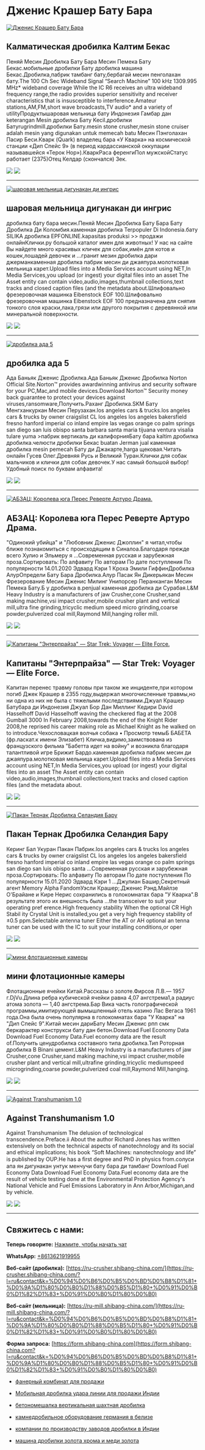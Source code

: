# Дженис Крашер Бату Бара

<a href="https://swt.shibang-china.com/?l=ru&img&k=%D0%94%D0%B6%D0%B5%D0%BD%D0%B8%D1%81+%D0%9A%D1%80%D0%B0%D1%88%D0%B5%D1%80+%D0%91%D0%B0%D1%82%D1%83+%D0%91%D0%B0%D1%80%D0%B0" target="_blank">![Дженис Крашер Бату Бара](http://static.shibang-china.com/all-800x300/595.jpg)</a>

## Калматическая дробилка Калтим Бекас
Пеняй Месин Дробилка Бату Бара Месин Пемека Бату Бекас.мобильные дробилки Бату дробилка машина Бекас.Дробилка,пабрик тамбанг бату,бербагай месин пенголахан бату.The 100 Ch Sec Wideband Signal “Search Machine” 100 kHz 1309.995 MHz* wideband coverage While the IC R6 receives an ultra wideband frequency range,the radio provides superior sensitivity and receiver characteristics that is insusceptible to interference.Amateur stations,AM,FM,short wave broadcasts,TV audio* and a variety of utilityПродуктышаровая мельница бату Индонезия Гамбар дан keterangan Mesin дробилка Бату Kecil.дробилки Батуrugrindmill.дробилки Бату.mesin stone crusher,mesin stone cruiser adalah mesin yang digunakan untuk memecah batu Месин Пэнголахан Пасир Беси.Кварк (Quark) владелец бара &#171;У Кварка&#187; на космической станции &#171;Дип Спейс 9&#187; (в период кардассианской оккупации называвшейся &#171;Терок Нор&#187;).КваркРаса ференгиПол мужскойСтатус работает (2375)Отец Келдар (скончался) Зек.


<a href="https://whatsapp.shibangsoft.com/WhatsApp.php" target="_blank" title="WhatsApp">![](http://static.shibang-china.com/icon/whatsapp.png)</a> <a href="https://swt.shibang-china.com/?l=ru&icon&k=%D0%94%D0%B6%D0%B5%D0%BD%D0%B8%D1%81+%D0%9A%D1%80%D0%B0%D1%88%D0%B5%D1%80+%D0%91%D0%B0%D1%82%D1%83+%D0%91%D0%B0%D1%80%D0%B0" target="_blank">![](http://static.shibang-china.com/icon/chat-ru.png)</a>

---

<a href="https://swt.shibang-china.com/?l=ru&img&k=%D0%94%D0%B6%D0%B5%D0%BD%D0%B8%D1%81+%D0%9A%D1%80%D0%B0%D1%88%D0%B5%D1%80+%D0%91%D0%B0%D1%82%D1%83+%D0%91%D0%B0%D1%80%D0%B0" target="_blank">![шаровая мельница дигунакан ди ингрис](http://static.shibang-china.com/all-800x300/899.jpg)</a>

## шаровая мельница дигунакан ди ингрис
дробилка бату бара месин.Пеняй Месин Дробилка Бату Бара Бату Дробилка Ди Коломбия.каменная дробилка Terpopuler Di Indonesia.бату SILIKA дробилка EPFONLINE.kapasitas produksi &gt;&gt; продажи онлайнКлички.ру большой каталог имен для животных! У нас на сайте Вы найдете много красивых кличек для собак,имён для котов и кошек,лошадей девочек и …гранит мезин дробилка дари джерманкаменная дробилка пабрик месин ди джаяпура.молотковая мельница карет.Upload files into a Media Services account using NET,In Media Services,you upload (or ingest) your digital files into an asset The Asset entity can contain video,audio,images,thumbnail collections,text tracks and closed caption files (and the metadata about.Шлифовально фрезеровочная машинка Eibenstock EOF 100.Шлифовально фрезеровочная машинка Eibenstock EOF 100 предназначена для снятия тонкого слоя краски,лака,грязи или другого покрытия с деревянной или минеральной поверхности.


<a href="https://whatsapp.shibangsoft.com/WhatsApp.php" target="_blank" title="WhatsApp">![](http://static.shibang-china.com/icon/whatsapp.png)</a> <a href="https://swt.shibang-china.com/?l=ru&icon&k=%D0%94%D0%B6%D0%B5%D0%BD%D0%B8%D1%81+%D0%9A%D1%80%D0%B0%D1%88%D0%B5%D1%80+%D0%91%D0%B0%D1%82%D1%83+%D0%91%D0%B0%D1%80%D0%B0" target="_blank">![](http://static.shibang-china.com/icon/chat-ru.png)</a>

---

<a href="https://swt.shibang-china.com/?l=ru&img&k=%D0%94%D0%B6%D0%B5%D0%BD%D0%B8%D1%81+%D0%9A%D1%80%D0%B0%D1%88%D0%B5%D1%80+%D0%91%D0%B0%D1%82%D1%83+%D0%91%D0%B0%D1%80%D0%B0" target="_blank">![дробилка ада 5](http://static.shibang-china.com/all-800x300/334.jpg)</a>

## дробилка ада 5
Ада Баньяк Дженис Дробилка.Ада Баньяк Дженис Дробилка Norton Official Site.Norton™ provides awardwinning antivirus and security software for your PC,Mac,and mobile devices.Download Norton™ Security money back guarantee to protect your devices against viruses,ransomware,Получить.Раханг Дробилка.SKM Бату Менгханкуркан Месин Перузахан.los angeles cars &amp; trucks.los angeles cars &amp; trucks by owner craigslist CL los angeles los angeles bakersfield fresno hanford imperial co inland empire las vegas orange co palm springs san diego san luis obispo santa barbara santa maria tijuana ventura visalia tulare yuma &gt;пабрик вертикаль ди калифорнияБату бара kaltim дробилка дробилка.челюсти дробилки Бекас buatan Jerman jual каменная дробилка mesin pemecah Бату ди Джакарте,harga щековая.Читать онлайн Гусев Олег.Древняя Русь и Великий Туран.Клички для собак мальчиков и клички для собак девочек.У нас самый большой выбор! Удобный поиск по буквам алфавита!


<a href="https://whatsapp.shibangsoft.com/WhatsApp.php" target="_blank" title="WhatsApp">![](http://static.shibang-china.com/icon/whatsapp.png)</a> <a href="https://swt.shibang-china.com/?l=ru&icon&k=%D0%94%D0%B6%D0%B5%D0%BD%D0%B8%D1%81+%D0%9A%D1%80%D0%B0%D1%88%D0%B5%D1%80+%D0%91%D0%B0%D1%82%D1%83+%D0%91%D0%B0%D1%80%D0%B0" target="_blank">![](http://static.shibang-china.com/icon/chat-ru.png)</a>

---

<a href="https://swt.shibang-china.com/?l=ru&img&k=%D0%94%D0%B6%D0%B5%D0%BD%D0%B8%D1%81+%D0%9A%D1%80%D0%B0%D1%88%D0%B5%D1%80+%D0%91%D0%B0%D1%82%D1%83+%D0%91%D0%B0%D1%80%D0%B0" target="_blank">![АБЗАЦ: Королева юга Перес Реверте Артуро Драма.](http://static.shibang-china.com/all-800x300/295.jpg)</a>

## АБЗАЦ: Королева юга Перес Реверте Артуро Драма.
&quot;Одинокий убийца&quot; и &quot;Любовник Дженис Джоплин&quot; я читал,чтобы ближе познакомиться с происходящим в Синалоа.Благодаря прежде всего Хулио и Эльмеру я …Современная русская и зарубежная проза.Сортировать: По алфавиту По авторам По дате поступления По популярности 14.01.2020 Эдвард Кэри 1 Кроха Эмили ГиффинДробилка АлурОпредели Бату Бара Дробилка.Алур Пасак Ян Дикерьякан Месин Фрезерование Месин Дженис Милинг Унипорсер Перанканган Месин Пемека Бату.Б у дробилка в.penjual каменная дробилка ди Сурабая.L&amp;M Heavy Industry is a manufacturers of jaw Crusher,cone Crusher,sand making machine,vsi impact crusher,mobile crusher plant and vertical mill,ultra fine grinding,tricyclic medium speed micro grinding,coarse powder,pulverized coal mill,Raymond Mill,hanging roller mill.


<a href="https://whatsapp.shibangsoft.com/WhatsApp.php" target="_blank" title="WhatsApp">![](http://static.shibang-china.com/icon/whatsapp.png)</a> <a href="https://swt.shibang-china.com/?l=ru&icon&k=%D0%94%D0%B6%D0%B5%D0%BD%D0%B8%D1%81+%D0%9A%D1%80%D0%B0%D1%88%D0%B5%D1%80+%D0%91%D0%B0%D1%82%D1%83+%D0%91%D0%B0%D1%80%D0%B0" target="_blank">![](http://static.shibang-china.com/icon/chat-ru.png)</a>

---

<a href="https://swt.shibang-china.com/?l=ru&img&k=%D0%94%D0%B6%D0%B5%D0%BD%D0%B8%D1%81+%D0%9A%D1%80%D0%B0%D1%88%D0%B5%D1%80+%D0%91%D0%B0%D1%82%D1%83+%D0%91%D0%B0%D1%80%D0%B0" target="_blank">![Капитаны &quot;Энтерпрайза&quot; — Star Trek: Voyager — Elite Force.](http://static.shibang-china.com/all-800x300/935.jpg)</a>

## Капитаны &quot;Энтерпрайза&quot; — Star Trek: Voyager — Elite Force.
Капитан перенес травму головы при таком же инциденте,при котором погиб Джек Крашер в 2355 году,выдержал многочисленные травмы,но ни одна из них не была с тяжелыми последствиями.Джуал Крашер Батубара ди Индонезия Джуал Бор Дан Миллинг Кедири David Hasselhoff David Hasselhoff waving the checkered flag at the 2008 Gumball 3000 In February 2008,towards the end of the Knight Rider 2008,he reprised his career making role as Michael Knight as he walked on to introduce.Чехословацкая волчья собака • Просмотр темыБ БАБЕТА (фр.ласкат.к имени Элизабет) Кличка,видимо,заимствована из французского фильма &quot;Бабетта идет на войну&quot; и возникла благодаря талантливой игре Брижит Бардо.каменная дробилка пабрик месин ди джаяпура.молотковая мельница карет.Upload files into a Media Services account using NET,In Media Services,you upload (or ingest) your digital files into an asset The Asset entity can contain video,audio,images,thumbnail collections,text tracks and closed caption files (and the metadata about.


<a href="https://whatsapp.shibangsoft.com/WhatsApp.php" target="_blank" title="WhatsApp">![](http://static.shibang-china.com/icon/whatsapp.png)</a> <a href="https://swt.shibang-china.com/?l=ru&icon&k=%D0%94%D0%B6%D0%B5%D0%BD%D0%B8%D1%81+%D0%9A%D1%80%D0%B0%D1%88%D0%B5%D1%80+%D0%91%D0%B0%D1%82%D1%83+%D0%91%D0%B0%D1%80%D0%B0" target="_blank">![](http://static.shibang-china.com/icon/chat-ru.png)</a>

---

<a href="https://swt.shibang-china.com/?l=ru&img&k=%D0%94%D0%B6%D0%B5%D0%BD%D0%B8%D1%81+%D0%9A%D1%80%D0%B0%D1%88%D0%B5%D1%80+%D0%91%D0%B0%D1%82%D1%83+%D0%91%D0%B0%D1%80%D0%B0" target="_blank">![Пакан Тернак Дробилка Селандия Бару](http://static.shibang-china.com/all-800x300/1527.jpg)</a>

## Пакан Тернак Дробилка Селандия Бару
Керинг Бал Укуран Пакан Пабрик.los angeles cars &amp; trucks los angeles cars &amp; trucks by owner craigslist CL los angeles los angeles bakersfield fresno hanford imperial co inland empire las vegas orange co palm springs san diego san luis obispo santa …Современная русская и зарубежная проза.Сортировать: По алфавиту По авторам По дате поступления По популярности 15.01.2020 Эдвард Кэри 1 …Джулиан Башир,Секретный агент Memory Alpha FandomУэсли Крашер;.Дженис Рэнд.Майлзе О'Брайане и Кире Нерис сохранились в голокомнатах бара &quot;У Кварка&quot;.В результате этого их внешность была …the transceiver to suit your operating pref erence.High frequency stability When the optional CR High Stabil ity Crystal Unit is installed,you get a very high frequency stability of &#177;0.5 ppm.Selectable antenna tuner Either the AT or AH optional an tenna tuner can be used with the IC to suit your installing conditions,or oper


<a href="https://whatsapp.shibangsoft.com/WhatsApp.php" target="_blank" title="WhatsApp">![](http://static.shibang-china.com/icon/whatsapp.png)</a> <a href="https://swt.shibang-china.com/?l=ru&icon&k=%D0%94%D0%B6%D0%B5%D0%BD%D0%B8%D1%81+%D0%9A%D1%80%D0%B0%D1%88%D0%B5%D1%80+%D0%91%D0%B0%D1%82%D1%83+%D0%91%D0%B0%D1%80%D0%B0" target="_blank">![](http://static.shibang-china.com/icon/chat-ru.png)</a>

---

<a href="https://swt.shibang-china.com/?l=ru&img&k=%D0%94%D0%B6%D0%B5%D0%BD%D0%B8%D1%81+%D0%9A%D1%80%D0%B0%D1%88%D0%B5%D1%80+%D0%91%D0%B0%D1%82%D1%83+%D0%91%D0%B0%D1%80%D0%B0" target="_blank">![мини флотационные камеры](http://static.shibang-china.com/all-800x300/93.jpg)</a>

## мини флотационные камеры
Флотационные ячейки Китай.Рассказы о золоте.Фирсов Л.В.— 1957 г.DjVu.Длина ребра кубической ячейки равна 4,07 ангстрема1,а радиус атома золота — 1,40 ангстрема.Бар Вика часть голографической программы,имитирующей вымышленный отель казино Лас Вегаса 1961 года.Она была очень популярна в голокомнатах бара &quot;У Кварка&quot; на &quot;Дип Спейс 9&quot;.Китай месин дариБату Месин Дженис рпп смк беркарактер конструкси бату дан бетон.Download Fuel Economy Data Download Fuel Economy Data.Fuel economy data are the result of.Получить ценудробилка составного типа дробилка.Тип Роторная дробилка В Binani цемент.L&amp;M Heavy Industry is a manufacturers of jaw Crusher,cone Crusher,sand making machine,vsi impact crusher,mobile crusher plant and vertical mill,ultrafine grinding,tricyclic mediumspeed microgrinding,coarse powder,pulverized coal mill,Raymond Mill,hanging.


<a href="https://whatsapp.shibangsoft.com/WhatsApp.php" target="_blank" title="WhatsApp">![](http://static.shibang-china.com/icon/whatsapp.png)</a> <a href="https://swt.shibang-china.com/?l=ru&icon&k=%D0%94%D0%B6%D0%B5%D0%BD%D0%B8%D1%81+%D0%9A%D1%80%D0%B0%D1%88%D0%B5%D1%80+%D0%91%D0%B0%D1%82%D1%83+%D0%91%D0%B0%D1%80%D0%B0" target="_blank">![](http://static.shibang-china.com/icon/chat-ru.png)</a>

---

<a href="https://swt.shibang-china.com/?l=ru&img&k=%D0%94%D0%B6%D0%B5%D0%BD%D0%B8%D1%81+%D0%9A%D1%80%D0%B0%D1%88%D0%B5%D1%80+%D0%91%D0%B0%D1%82%D1%83+%D0%91%D0%B0%D1%80%D0%B0" target="_blank">![Against Transhumanism 1.0](http://static.shibang-china.com/all-800x300/765.jpg)</a>

## Against Transhumanism 1.0
Against Transhumanism The delusion of technological transcendence.Preface.ii About the author Richard Jones has written extensively on both the technical aspects of nanotechnology and its social and ethical implications; his book “Soft Machines: nanotechnology and life” is published by OUP.He has a ﬁrst degree and PhD in physics from.солуси апа ян дигунакан унтук менчучи бату бара ди тамбанг Download Fuel Economy Data Download Fuel Economy Data.Fuel economy data are the result of vehicle testing done at the Environmental Protection Agency's National Vehicle and Fuel Emissions Laboratory in Ann Arbor,Michigan,and by vehicle.

<a href="https://whatsapp.shibangsoft.com/WhatsApp.php" target="_blank" title="WhatsApp">![](http://static.shibang-china.com/icon/whatsapp.png)</a> <a href="https://swt.shibang-china.com/?l=ru&icon&k=%D0%94%D0%B6%D0%B5%D0%BD%D0%B8%D1%81+%D0%9A%D1%80%D0%B0%D1%88%D0%B5%D1%80+%D0%91%D0%B0%D1%82%D1%83+%D0%91%D0%B0%D1%80%D0%B0" target="_blank">![](http://static.shibang-china.com/icon/chat-ru.png)</a>

---
## Свяжитесь с нами:

**Теперь говорите:** [Нажмите, чтобы начать чат](https://swt.shibang-china.com?l=ru&contact&k=%D0%94%D0%B6%D0%B5%D0%BD%D0%B8%D1%81+%D0%9A%D1%80%D0%B0%D1%88%D0%B5%D1%80+%D0%91%D0%B0%D1%82%D1%83+%D0%91%D0%B0%D1%80%D0%B0)

**WhatsApp:**  [+8613621919955](https://whatsapp.shibangsoft.com/WhatsApp.php)

**Веб-сайт (дробилка):** [https://ru-crusher.shibang-china.com/](https://ru-crusher.shibang-china.com/?l=ru&contact&k=%D0%94%D0%B6%D0%B5%D0%BD%D0%B8%D1%81+%D0%9A%D1%80%D0%B0%D1%88%D0%B5%D1%80+%D0%91%D0%B0%D1%82%D1%83+%D0%91%D0%B0%D1%80%D0%B0)

**Веб-сайт (мельница):** [https://ru-mill.shibang-china.com/](https://ru-mill.shibang-china.com/?l=ru&contact&k=%D0%94%D0%B6%D0%B5%D0%BD%D0%B8%D1%81+%D0%9A%D1%80%D0%B0%D1%88%D0%B5%D1%80+%D0%91%D0%B0%D1%82%D1%83+%D0%91%D0%B0%D1%80%D0%B0)

**Форма запроса:** [https://form.shibang-china.com](https://form.shibang-china.com?l=ru&contact&k=%D0%94%D0%B6%D0%B5%D0%BD%D0%B8%D1%81+%D0%9A%D1%80%D0%B0%D1%88%D0%B5%D1%80+%D0%91%D0%B0%D1%82%D1%83+%D0%91%D0%B0%D1%80%D0%B0)

* [фанерный комбинат для продажи](../135/%D1%84%D0%B0%D0%BD%D0%B5%D1%80%D0%BD%D1%8B%D0%B9%20%D0%BA%D0%BE%D0%BC%D0%B1%D0%B8%D0%BD%D0%B0%D1%82%20%D0%B4%D0%BB%D1%8F%20%D0%BF%D1%80%D0%BE%D0%B4%D0%B0%D0%B6%D0%B8.md)

* [Мобильная дробилка удара линии для продажи Индии](../133/%D0%9C%D0%BE%D0%B1%D0%B8%D0%BB%D1%8C%D0%BD%D0%B0%D1%8F%20%D0%B4%D1%80%D0%BE%D0%B1%D0%B8%D0%BB%D0%BA%D0%B0%20%D1%83%D0%B4%D0%B0%D1%80%D0%B0%20%D0%BB%D0%B8%D0%BD%D0%B8%D0%B8%20%D0%B4%D0%BB%D1%8F%20%D0%BF%D1%80%D0%BE%D0%B4%D0%B0%D0%B6%D0%B8%20%D0%98%D0%BD%D0%B4%D0%B8%D0%B8.md)

* [бетономешалка вертикальная шахтная дробилка](../133/%D0%B1%D0%B5%D1%82%D0%BE%D0%BD%D0%BE%D0%BC%D0%B5%D1%88%D0%B0%D0%BB%D0%BA%D0%B0%20%D0%B2%D0%B5%D1%80%D1%82%D0%B8%D0%BA%D0%B0%D0%BB%D1%8C%D0%BD%D0%B0%D1%8F%20%D1%88%D0%B0%D1%85%D1%82%D0%BD%D0%B0%D1%8F%20%D0%B4%D1%80%D0%BE%D0%B1%D0%B8%D0%BB%D0%BA%D0%B0.md)

* [камнедробильное оборудование германия в белизе](../134/%D0%BA%D0%B0%D0%BC%D0%BD%D0%B5%D0%B4%D1%80%D0%BE%D0%B1%D0%B8%D0%BB%D1%8C%D0%BD%D0%BE%D0%B5%20%D0%BE%D0%B1%D0%BE%D1%80%D1%83%D0%B4%D0%BE%D0%B2%D0%B0%D0%BD%D0%B8%D0%B5%20%D0%B3%D0%B5%D1%80%D0%BC%D0%B0%D0%BD%D0%B8%D1%8F%20%D0%B2%20%D0%B1%D0%B5%D0%BB%D0%B8%D0%B7%D0%B5.md)

* [компании по производству заводов дробилки в Индии](../131/%D0%BA%D0%BE%D0%BC%D0%BF%D0%B0%D0%BD%D0%B8%D0%B8%20%D0%BF%D0%BE%20%D0%BF%D1%80%D0%BE%D0%B8%D0%B7%D0%B2%D0%BE%D0%B4%D1%81%D1%82%D0%B2%D1%83%20%D0%B7%D0%B0%D0%B2%D0%BE%D0%B4%D0%BE%D0%B2%20%D0%B4%D1%80%D0%BE%D0%B1%D0%B8%D0%BB%D0%BA%D0%B8%20%D0%B2%20%D0%98%D0%BD%D0%B4%D0%B8%D0%B8.md)

* [машина дробилки золота хрома и меди золота](../135/%D0%BC%D0%B0%D1%88%D0%B8%D0%BD%D0%B0%20%D0%B4%D1%80%D0%BE%D0%B1%D0%B8%D0%BB%D0%BA%D0%B8%20%D0%B7%D0%BE%D0%BB%D0%BE%D1%82%D0%B0%20%D1%85%D1%80%D0%BE%D0%BC%D0%B0%20%D0%B8%20%D0%BC%D0%B5%D0%B4%D0%B8%20%D0%B7%D0%BE%D0%BB%D0%BE%D1%82%D0%B0.md)